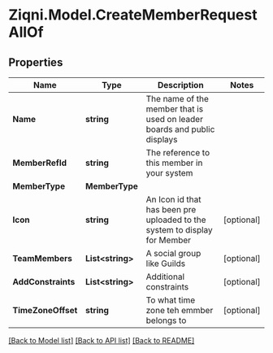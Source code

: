 
# Ziqni.Model.CreateMemberRequestAllOf

## Properties

Name | Type | Description | Notes
------------ | ------------- | ------------- | -------------
**Name** | **string** | The name of the member that is used on leader boards and public displays | 
**MemberRefId** | **string** | The reference to this member in your system | 
**MemberType** | **MemberType** |  | 
**Icon** | **string** | An Icon id that has been pre uploaded to the system to display for Member | [optional] 
**TeamMembers** | **List&lt;string&gt;** | A social group like Guilds | [optional] 
**AddConstraints** | **List&lt;string&gt;** | Additional constraints | [optional] 
**TimeZoneOffset** | **string** | To what time zone teh emmber belongs to | [optional] 

[[Back to Model list]](../README.md#documentation-for-models)
[[Back to API list]](../README.md#documentation-for-api-endpoints)
[[Back to README]](../README.md)

